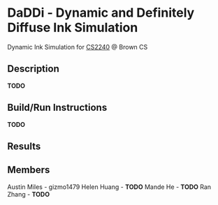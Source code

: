 # DaDDi - Dynamic and Definitely Diffuse Ink Simulation
Dynamic Ink Simulation for [CS2240](https://cs2240.graphics/) @ Brown CS

## Description
**TODO**

## Build/Run Instructions
**TODO**

## Results

## Members
Austin Miles - gizmo1479
Helen Huang - **TODO**
Mande He - **TODO**
Ran Zhang - **TODO**
